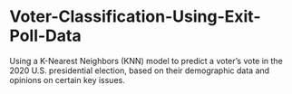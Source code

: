 # Voter-Classification-Using-Exit-Poll-Data
Using a K-Nearest Neighbors (KNN) model to predict a voter’s vote in the 2020 U.S. presidential election, based on their demographic data and opinions on certain key issues.
